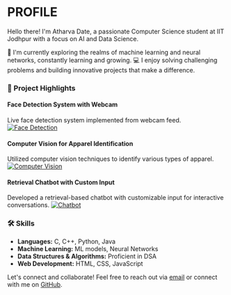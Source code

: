 # PROFILE

Hello there! I'm Atharva Date, a passionate Computer Science student at IIT Jodhpur with a focus on AI and Data Science.

🌱 I'm currently exploring the realms of machine learning and neural networks, constantly learning and growing.
💻 I enjoy solving challenging problems and building innovative projects that make a difference.

### 🚀 Project Highlights

#### Face Detection System with Webcam
Live face detection system implemented from webcam feed.
[![Face Detection](https://your-image-url.com)](https://github.com/ADIITJ/face_detection_webcam)

#### Computer Vision for Apparel Identification
Utilized computer vision techniques to identify various types of apparel.
[![Computer Vision](https://your-image-url.com)](https://github.com/ADIITJ/basic-computer-vision)

#### Retrieval Chatbot with Custom Input
Developed a retrieval-based chatbot with customizable input for interactive conversations.
[![Chatbot](https://your-image-url.com)](https://github.com/ADIITJ/retrieval-chatbot)

### 🛠️ Skills

- **Languages:** C, C++, Python, Java
- **Machine Learning:** ML models, Neural Networks
- **Data Structures & Algorithms:** Proficient in DSA
- **Web Development:** HTML, CSS, JavaScript

Let's connect and collaborate! Feel free to reach out via [email](mailto:b22ai045@iitj.ac.in) or connect with me on [GitHub](https://github.com/ADIITJ/).

